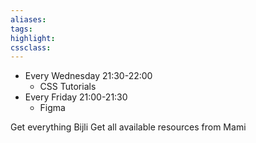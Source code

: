 ```yaml
---
aliases:  
tags:
highlight:  
cssclass:
---
```


- Every Wednesday 21:30-22:00
	- CSS Tutorials 
- Every Friday 21:00-21:30
	- Figma

Get everything Bijli
Get all available resources from Mami